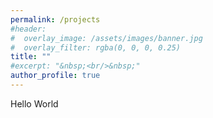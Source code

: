 ```yaml
---
permalink: /projects
#header:
#  overlay_image: /assets/images/banner.jpg
#  overlay_filter: rgba(0, 0, 0, 0.25)
title: ""
#excerpt: "&nbsp;<br/>&nbsp;"
author_profile: true
---
```


Hello World
